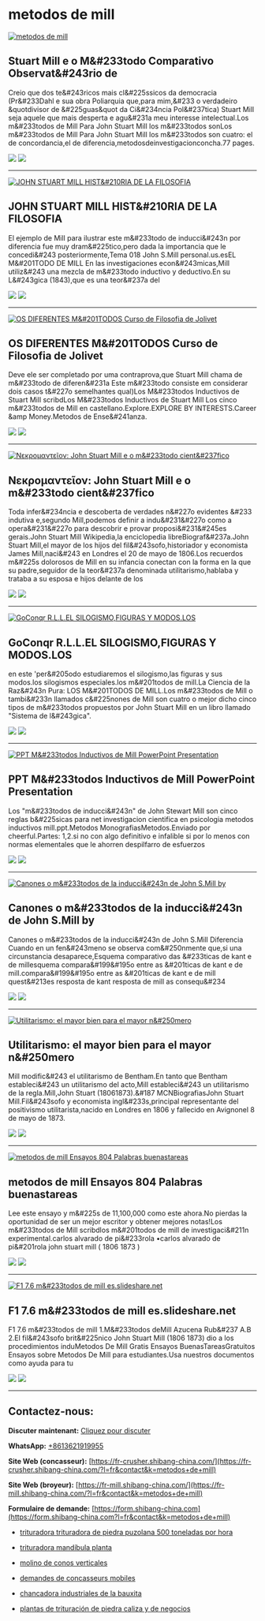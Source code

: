 # metodos de mill

<a href="https://swt.shibang-china.com/?l=fr&img&k=metodos+de+mill" target="_blank">![metodos de mill](http://static.shibang-china.com/all-800x300/1320.jpg)</a>

## Stuart Mill e o M&#233todo Comparativo Observat&#243rio de
Creio que dos te&#243ricos mais cl&#225ssicos da democracia (Pr&#233Dahl e sua obra Poliarquia que,para mim,&#233 o verdadeiro &quotdivisor de &#225guas&quot da Ci&#234ncia Pol&#237tica) Stuart Mill seja aquele que mais desperta e agu&#231a meu interesse intelectual.Los m&#233todos de Mill Para John Stuart Mill los m&#233todos sonLos m&#233todos de Mill Para John Stuart Mill los m&#233todos son cuatro: el de concordancia,el de diferencia,metodosdeinvestigacionconcha.77 pages.


<a href="https://whatsapp.shibangsoft.com/WhatsApp.php" target="_blank" title="WhatsApp">![](http://static.shibang-china.com/icon/whatsapp.png)</a> <a href="https://swt.shibang-china.com/?l=fr&icon&k=metodos+de+mill" target="_blank">![](http://static.shibang-china.com/icon/chat-fr.png)</a>

---

<a href="https://swt.shibang-china.com/?l=fr&img&k=metodos+de+mill" target="_blank">![JOHN STUART MILL HIST&#210RIA DE LA FILOSOFIA](http://static.shibang-china.com/all-800x300/676.jpg)</a>

## JOHN STUART MILL HIST&#210RIA DE LA FILOSOFIA
El ejemplo de Mill para ilustrar este m&#233todo de inducci&#243n por diferencia fue muy dram&#225tico,pero dada la importancia que le concedi&#243 posteriormente,Tema 018 John S.Mill personal.us.esEL M&#201TODO DE MILL En las investigaciones econ&#243micas,Mill utiliz&#243 una mezcla de m&#233todo inductivo y deductivo.En su L&#243gica (1843),que es una teor&#237a del


<a href="https://whatsapp.shibangsoft.com/WhatsApp.php" target="_blank" title="WhatsApp">![](http://static.shibang-china.com/icon/whatsapp.png)</a> <a href="https://swt.shibang-china.com/?l=fr&icon&k=metodos+de+mill" target="_blank">![](http://static.shibang-china.com/icon/chat-fr.png)</a>

---

<a href="https://swt.shibang-china.com/?l=fr&img&k=metodos+de+mill" target="_blank">![OS DIFERENTES M&#201TODOS Curso de Filosofia de Jolivet](http://static.shibang-china.com/all-800x300/121.jpg)</a>

## OS DIFERENTES M&#201TODOS Curso de Filosofia de Jolivet
Deve ele ser completado por uma contraprova,que Stuart Mill chama de m&#233todo de diferen&#231a Este m&#233todo consiste em considerar dois casos t&#227o semelhantes qual)Los M&#233todos Inductivos de Stuart Mill scribdLos M&#233todos Inductivos de Stuart Mill Los cinco m&#233todos de Mill en castellano.Explore.EXPLORE BY INTERESTS.Career &amp Money.Metodos de Ense&#241anza.


<a href="https://whatsapp.shibangsoft.com/WhatsApp.php" target="_blank" title="WhatsApp">![](http://static.shibang-china.com/icon/whatsapp.png)</a> <a href="https://swt.shibang-china.com/?l=fr&icon&k=metodos+de+mill" target="_blank">![](http://static.shibang-china.com/icon/chat-fr.png)</a>

---

<a href="https://swt.shibang-china.com/?l=fr&img&k=metodos+de+mill" target="_blank">![Νεκρομαντεῖον: John Stuart Mill e o m&#233todo cient&#237fico](http://static.shibang-china.com/all-800x300/636.jpg)</a>

## Νεκρομαντεῖον: John Stuart Mill e o m&#233todo cient&#237fico
Toda infer&#234ncia e descoberta de verdades n&#227o evidentes &#233 indutiva e,segundo Mill,podemos definir a indu&#231&#227o como a opera&#231&#227o para descobrir e provar proposi&#231&#245es gerais.John Stuart Mill Wikipedia,la enciclopedia libreBiograf&#237a.John Stuart Mill,el mayor de los hijos del fil&#243sofo,historiador y economista James Mill,naci&#243 en Londres el 20 de mayo de 1806.Los recuerdos m&#225s dolorosos de Mill en su infancia conectan con la forma en la que su padre,seguidor de la teor&#237a denominada utilitarismo,hablaba y trataba a su esposa e hijos delante de los


<a href="https://whatsapp.shibangsoft.com/WhatsApp.php" target="_blank" title="WhatsApp">![](http://static.shibang-china.com/icon/whatsapp.png)</a> <a href="https://swt.shibang-china.com/?l=fr&icon&k=metodos+de+mill" target="_blank">![](http://static.shibang-china.com/icon/chat-fr.png)</a>

---

<a href="https://swt.shibang-china.com/?l=fr&img&k=metodos+de+mill" target="_blank">![GoConqr R.L.L.EL SILOGISMO,FIGURAS Y MODOS.LOS](http://static.shibang-china.com/all-800x300/1499.jpg)</a>

## GoConqr R.L.L.EL SILOGISMO,FIGURAS Y MODOS.LOS
en este 'per&#205odo estudiaremos el silogismo,las figuras y sus modos.los silogismos especiales.los m&#201todos de mill.La Ciencia de la Raz&#243n Pura: LOS M&#201TODOS DE MILL.Los m&#233todos de Mill o tambi&#233n llamados c&#225nones de Mill son cuatro o mejor dicho cinco tipos de m&#233todos propuestos por John Stuart Mill en un libro llamado "Sistema de l&#243gica".


<a href="https://whatsapp.shibangsoft.com/WhatsApp.php" target="_blank" title="WhatsApp">![](http://static.shibang-china.com/icon/whatsapp.png)</a> <a href="https://swt.shibang-china.com/?l=fr&icon&k=metodos+de+mill" target="_blank">![](http://static.shibang-china.com/icon/chat-fr.png)</a>

---

<a href="https://swt.shibang-china.com/?l=fr&img&k=metodos+de+mill" target="_blank">![PPT M&#233todos Inductivos de Mill PowerPoint Presentation](http://static.shibang-china.com/all-800x300/297.jpg)</a>

## PPT M&#233todos Inductivos de Mill PowerPoint Presentation
Los "m&#233todos de inducci&#243n" de John Stewart Mill son cinco reglas b&#225sicas para net investigacion cientifica en psicologia metodos inductivos mill.ppt.Metodos MonografiasMetodos.Enviado por cheerful.Partes: 1,2.si no con algo definitivo e infalible si por lo menos con normas elementales que le ahorren despilfarro de esfuerzos


<a href="https://whatsapp.shibangsoft.com/WhatsApp.php" target="_blank" title="WhatsApp">![](http://static.shibang-china.com/icon/whatsapp.png)</a> <a href="https://swt.shibang-china.com/?l=fr&icon&k=metodos+de+mill" target="_blank">![](http://static.shibang-china.com/icon/chat-fr.png)</a>

---

<a href="https://swt.shibang-china.com/?l=fr&img&k=metodos+de+mill" target="_blank">![Canones o m&#233todos de la inducci&#243n de John S.Mill by](http://static.shibang-china.com/all-800x300/122.jpg)</a>

## Canones o m&#233todos de la inducci&#243n de John S.Mill by
Canones o m&#233todos de la inducci&#243n de John S.Mill Diferencia Cuando en un fen&#243meno se observa com&#250nmente que,si una circunstancia desaparece,Esquema comparativo das &#233ticas de kant e de millesquema compara&#199&#195o entre as &#201ticas de kant e de mill.compara&#199&#195o entre as &#201ticas de kant e de mill quest&#213es resposta de kant resposta de mill as consequ&#234


<a href="https://whatsapp.shibangsoft.com/WhatsApp.php" target="_blank" title="WhatsApp">![](http://static.shibang-china.com/icon/whatsapp.png)</a> <a href="https://swt.shibang-china.com/?l=fr&icon&k=metodos+de+mill" target="_blank">![](http://static.shibang-china.com/icon/chat-fr.png)</a>

---

<a href="https://swt.shibang-china.com/?l=fr&img&k=metodos+de+mill" target="_blank">![Utilitarismo: el mayor bien para el mayor n&#250mero](http://static.shibang-china.com/all-800x300/41.jpg)</a>

## Utilitarismo: el mayor bien para el mayor n&#250mero
Mill modific&#243 el utilitarismo de Bentham.En tanto que Bentham estableci&#243 un utilitarismo del acto,Mill estableci&#243 un utilitarismo de la regla.Mill,John Stuart (18061873).&#187 MCNBiografiasJohn Stuart Mill.Fil&#243sofo y economista ingl&#233s,principal representante del positivismo utilitarista,nacido en Londres en 1806 y fallecido en Avignonel 8 de mayo de 1873.


<a href="https://whatsapp.shibangsoft.com/WhatsApp.php" target="_blank" title="WhatsApp">![](http://static.shibang-china.com/icon/whatsapp.png)</a> <a href="https://swt.shibang-china.com/?l=fr&icon&k=metodos+de+mill" target="_blank">![](http://static.shibang-china.com/icon/chat-fr.png)</a>

---

<a href="https://swt.shibang-china.com/?l=fr&img&k=metodos+de+mill" target="_blank">![metodos de mill Ensayos 804 Palabras buenastareas](http://static.shibang-china.com/all-800x300/1232.jpg)</a>

## metodos de mill Ensayos 804 Palabras buenastareas
Lee este ensayo y m&#225s de 11,100,000 como este ahora.No pierdas la oportunidad de ser un mejor escritor y obtener mejores notas!Los m&#233todos de Mill scribdlos m&#201todos de mill de investigaci&#211n experimental.carlos alvarado de pi&#233rola •carlos alvarado de pi&#201rola john stuart mill ( 1806 1873 )


<a href="https://whatsapp.shibangsoft.com/WhatsApp.php" target="_blank" title="WhatsApp">![](http://static.shibang-china.com/icon/whatsapp.png)</a> <a href="https://swt.shibang-china.com/?l=fr&icon&k=metodos+de+mill" target="_blank">![](http://static.shibang-china.com/icon/chat-fr.png)</a>

---

<a href="https://swt.shibang-china.com/?l=fr&img&k=metodos+de+mill" target="_blank">![F1 7.6 m&#233todos de mill es.slideshare.net](http://static.shibang-china.com/all-800x300/402.jpg)</a>

## F1 7.6 m&#233todos de mill es.slideshare.net
F1 7.6 m&#233todos de mill 1.M&#233todos deMill Azucena Rub&#237 A.B 2.El fil&#243sofo brit&#225nico John Stuart Mill (1806 1873) dio a los procedimientos induMetodos De Mill Gratis Ensayos BuenasTareasGratuitos Ensayos sobre Metodos De Mill para estudiantes.Usa nuestros documentos como ayuda para tu


<a href="https://whatsapp.shibangsoft.com/WhatsApp.php" target="_blank" title="WhatsApp">![](http://static.shibang-china.com/icon/whatsapp.png)</a> <a href="https://swt.shibang-china.com/?l=fr&icon&k=metodos+de+mill" target="_blank">![](http://static.shibang-china.com/icon/chat-fr.png)</a>

---
## Contactez-nous:

**Discuter maintenant:** [Cliquez pour discuter](https://swt.shibang-china.com?l=fr&contact&k=metodos+de+mill)

**WhatsApp:**  [+8613621919955](https://whatsapp.shibangsoft.com/WhatsApp.php)

**Site Web (concasseur):** [https://fr-crusher.shibang-china.com/](https://fr-crusher.shibang-china.com/?l=fr&contact&k=metodos+de+mill)

**Site Web (broyeur):** [https://fr-mill.shibang-china.com/](https://fr-mill.shibang-china.com/?l=fr&contact&k=metodos+de+mill)

**Formulaire de demande:** [https://form.shibang-china.com](https://form.shibang-china.com?l=fr&contact&k=metodos+de+mill)

* [trituradora trituradora de piedra puzolana 500 toneladas por hora](../63/trituradora%20trituradora%20de%20piedra%20puzolana%20500%20toneladas%20por%20hora.md)

* [trituradora mandíbula planta](../63/trituradora%20mand%C3%ADbula%20planta.md)

* [molino de conos verticales](../63/molino%20de%20conos%20verticales.md)

* [demandes de concasseurs mobiles](../61/demandes%20de%20concasseurs%20mobiles.md)

* [chancadora industriales de la bauxita](../64/chancadora%20industriales%20de%20la%20bauxita.md)

* [plantas de trituración de piedra caliza y de negocios](../63/plantas%20de%20trituraci%C3%B3n%20de%20piedra%20caliza%20y%20de%20negocios.md)